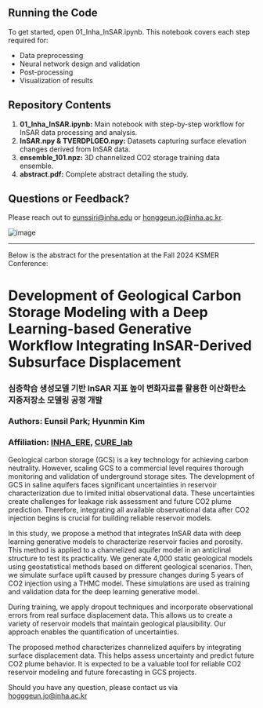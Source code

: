 ## Running the Code
To get started, open 01_Inha_InSAR.ipynb. This notebook covers each step required for:
- Data preprocessing
- Neural network design and validation
- Post-processing
- Visualization of results

## Repository Contents
1. **01_Inha_InSAR.ipynb:** Main notebook with step-by-step workflow for InSAR data processing and analysis.
1. **InSAR.npy & TVERDPLGEO.npy:** Datasets capturing surface elevation changes derived from InSAR data.
1. **ensemble_101.npz:** 3D channelized CO2 storage training data ensemble.
1. **abstract.pdf:** Complete abstract detailing the study.
## Questions or Feedback?
Please reach out to eunssiri@inha.edu or honggeun.jo@inha.ac.kr.

![image]('./CURE_logo.png')

---
Below is the abstract for the presentation at the Fall 2024 KSMER Conference:

# Development of Geological Carbon Storage Modeling with a Deep Learning-based Generative Workflow Integrating InSAR-Derived Subsurface Displacement
### 심층학습 생성모델 기반 InSAR 지표 높이 변화자료를 활용한 이산화탄소 지중저장소 모델링 공정 개발

### Authors: Eunsil Park; Hyunmin Kim
### Affiliation: [INHA_ERE](https://eneres.inha.ac.kr/eneres/index.do), [CURE_lab](https://petroinha.github.io/)

Geological carbon storage (GCS) is a key technology for achieving carbon neutrality.
However, scaling GCS to a commercial level requires thorough monitoring and validation of underground storage sites.
The development of GCS in saline aquifers faces significant uncertainties in reservoir characterization due to limited initial observational data.
These uncertainties create challenges for leakage risk assessment and future CO2 plume prediction.
Therefore, integrating all available observational data after CO2 injection begins is crucial for building reliable reservoir models.

In this study, we propose a method that integrates InSAR data with deep learning generative models to characterize reservoir facies and porosity.
This method is applied to a channelized aquifer model in an anticlinal structure to test its practicality.
We generate 4,000 static geological models using geostatistical methods based on different geological scenarios.
Then, we simulate surface uplift caused by pressure changes during 5 years of CO2 injection using a THMC model.
These simulations are used as training and validation data for the deep learning generative model.

During training, we apply dropout techniques and incorporate observational errors from real surface displacement data.
This allows us to create a variety of reservoir models that maintain geological plausibility.
Our approach enables the quantification of uncertainties.

The proposed method characterizes channelized aquifers by integrating surface displacement data.
This helps assess uncertainty and predict future CO2 plume behavior.
It is expected to be a valuable tool for reliable CO2 reservoir modeling and future forecasting in GCS projects.

Should you have any question, please contact us via hogggeun.jo@inha.ac.kr
